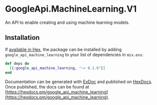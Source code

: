 # GoogleApi.MachineLearning.V1

An API to enable creating and using machine learning models.

## Installation

If [available in Hex](https://hex.pm/docs/publish), the package can be installed
by adding `google_api_machine_learning` to your list of dependencies in `mix.exs`:

```elixir
def deps do
  [{:google_api_machine_learning, "~> 0.1.0"}]
end
```

Documentation can be generated with [ExDoc](https://github.com/elixir-lang/ex_doc)
and published on [HexDocs](https://hexdocs.pm). Once published, the docs can
be found at [https://hexdocs.pm/google_api_machine_learning](https://hexdocs.pm/google_api_machine_learning).

